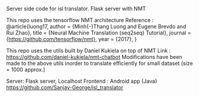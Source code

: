 Server side code for isl translator. Flask server with NMT

This repo uses the tensorflow NMT architecture Reference : 
@article{luong17,
  author  = {Minh{-}Thang Luong and Eugene Brevdo and Rui Zhao},
  title   = {Neural Machine Translation (seq2seq) Tutorial},
  journal = {https://github.com/tensorflow/nmt},
  year    = {2017},
}

This repo uses the utils built by Daniel Kukiela on top of NMT 
Link : https://github.com/daniel-kukiela/nmt-chatbot
Modifications have been made to the above utils inorder to translate efficiently for small dataset (size = 1000 approx.)

Server: Flask server, Localhost
Frontend : Android app (Java) https://github.com/Sanjay-George/isl_translator
